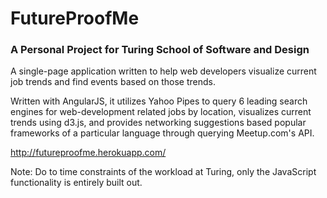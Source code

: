 # FutureProofMe

### A Personal Project for Turing School of Software and Design

A single-page application written to help web developers visualize current job trends and find events based on those trends.

Written with AngularJS, it utilizes Yahoo Pipes to query 6 leading search engines for web-development related jobs by location, visualizes current trends using d3.js, and provides networking suggestions based popular frameworks of a particular language through querying Meetup.com's API.

http://futureproofme.herokuapp.com/

Note: Do to time constraints of the workload at Turing, only the JavaScript functionality is entirely built out.


